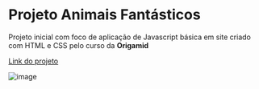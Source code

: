 <h1>Projeto Animais Fantásticos</h1>
<p>Projeto inicial com foco de aplicação de Javascript básica em site criado com HTML e CSS pelo curso da <b>Origamid</b><br></p>

[Link do projeto](https://ambrosio99.github.io/animals-projectJS/)

![image](https://user-images.githubusercontent.com/105453348/221963917-3dc62cef-199e-44d1-a2cc-ae0257a9f7ac.png)
